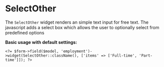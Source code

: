 # SelectOther

The `SelectOther` widget renders an simple text input for free text. The javascript adds a select box which allows the user to optionally select from predefined options

**Basic usage with default settings:**

```
<?= $form->field($model, 'employment')->widget(SelectOther::className(), ['items' => ['Full-time', 'Part-time']]); ?>
```
